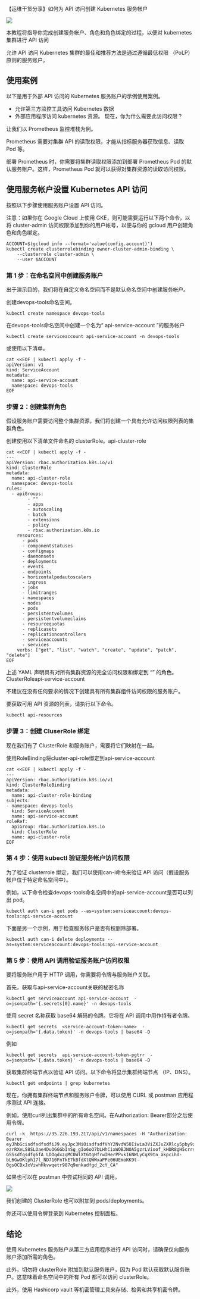 【运维干货分享】如何为 API 访问创建 Kubernetes 服务帐户

![](image-84.png)

本教程将指导你完成创建服务帐户、角色和角色绑定的过程，以便对 kubernetes 集群进行 API 访问

允许 API 访问 Kubernetes 集群的最佳和推荐方法是通过遵循最低权限 （PoLP） 原则的服务账户。

## 使用案例
以下是用于外部 API 访问的 Kubernetes 服务账户的示例使用案例。

- 允许第三方监控工具访问 Kubernetes 数据
- 外部应用程序访问 kubernetes 资源。
现在，你为什么需要此访问权限？

让我们以 Prometheus 监控堆栈为例。

Prometheus 需要对集群 API 的读取权限，才能从指标服务器获取信息、读取 Pod 等。

部署 Prometheus 时，你需要将集群读取权限添加到部署 Prometheus Pod 的默认服务账户。这样，Prometheus Pod 就可以获得对集群资源的读取访问权限。

## 使用服务帐户设置 Kubernetes API 访问
按照以下步骤使用服务账户设置 API 访问。

注意：如果你在 Google Cloud 上使用 GKE，则可能需要运行以下两个命令，以将 cluster-admin 访问权限添加到你的用户帐号，以便与你的 gcloud 用户创建角色和角色绑定。
```
ACCOUNT=$(gcloud info --format='value(config.account)')
kubectl create clusterrolebinding owner-cluster-admin-binding \
    --clusterrole cluster-admin \
    --user $ACCOUNT

```
### 第 1 步：在命名空间中创建服务账户
出于演示目的，我们将在自定义命名空间而不是默认命名空间中创建服务帐户。

创建devops-tools命名空间。
```
kubectl create namespace devops-tools
```
在devops-tools命名空间中创建一个名为“ api-service-account ”的服务帐户
```
kubectl create serviceaccount api-service-account -n devops-tools
```
或使用以下清单。
```
cat <<EOF | kubectl apply -f -
apiVersion: v1
kind: ServiceAccount
metadata:
  name: api-service-account
  namespace: devops-tools
EOF
```
### 步骤 2：创建集群角色
假设服务账户需要访问整个集群资源，我们将创建一个具有允许访问权限列表的集群角色。

创建使用以下清单文件命名的 clusterRole。api-cluster-role
```
cat <<EOF | kubectl apply -f -
---
apiVersion: rbac.authorization.k8s.io/v1
kind: ClusterRole
metadata:
  name: api-cluster-role
  namespace: devops-tools
rules:
  - apiGroups:
        - ""
        - apps
        - autoscaling
        - batch
        - extensions
        - policy
        - rbac.authorization.k8s.io
    resources:
      - pods
      - componentstatuses
      - configmaps
      - daemonsets
      - deployments
      - events
      - endpoints
      - horizontalpodautoscalers
      - ingress
      - jobs
      - limitranges
      - namespaces
      - nodes
      - pods
      - persistentvolumes
      - persistentvolumeclaims
      - resourcequotas
      - replicasets
      - replicationcontrollers
      - serviceaccounts
      - services
    verbs: ["get", "list", "watch", "create", "update", "patch", "delete"]
EOF
```
上述 YAML 声明具有对所有集群资源的完全访问权限和绑定到 “” 的角色。ClusterRoleapi-service-account

不建议在没有任何要求的情况下创建具有所有集群组件访问权限的服务账户。

要获取可用 API 资源的列表，请执行以下命令。
```
kubectl api-resources
```
### 步骤 3：创建 CluserRole 绑定
现在我们有了 ClusterRole 和服务账户，需要将它们映射在一起。

使用RoleBinding将cluster-api-role绑定到api-service-account
```
cat <<EOF | kubectl apply -f -
---
apiVersion: rbac.authorization.k8s.io/v1
kind: ClusterRoleBinding
metadata:
  name: api-cluster-role-binding
subjects:
- namespace: devops-tools 
  kind: ServiceAccount
  name: api-service-account 
roleRef:
  apiGroup: rbac.authorization.k8s.io
  kind: ClusterRole
  name: api-cluster-role 
EOF
```
### 第 4 步：使用 kubectl 验证服务帐户访问权限
为了验证 clusterrole 绑定，我们可以使用can-i命令来验证 API 访问（假设服务帐户位于特定命名空间中）。

例如，以下命令检查devops-tools命名空间中的api-service-account是否可以列出 pod。
```
kubectl auth can-i get pods --as=system:serviceaccount:devops-tools:api-service-account
```
下面是另一个示例，用于检查服务帐户是否有权删除部署。
```
kubectl auth can-i delete deployments --as=system:serviceaccount:devops-tools:api-service-account
```
### 第 5 步：使用 API 调用验证服务账户访问权限
要将服务账户用于 HTTP 调用，你需要将令牌与服务账户关联。

首先，获取与api-service-account关联的秘密名称
```
kubectl get serviceaccount api-service-account  -o=jsonpath='{.secrets[0].name}' -n devops-tools
```
使用 secret 名称获取 base64 解码的令牌。它将在 API 调用中用作持有者令牌。
```
kubectl get secrets  <service-account-token-name>  -o=jsonpath='{.data.token}' -n devops-tools | base64 -D
```
例如
```
kubectl get secrets  api-service-account-token-pgtrr  -o=jsonpath='{.data.token}' -n devops-tools | base64 -D
```
获取集群终端节点以验证 API 访问。以下命令将显示集群终端节点 （IP、DNS）。
```
kubectl get endpoints | grep kubernetes
```
现在，你拥有集群终端节点和服务账户令牌，可以使用 CURL 或 postman 应用程序测试 API 连接。

例如，使用curl列出集群中的所有命名空间。在Authorization: Bearer部分之后使用令牌。

```
curl -k  https://35.226.193.217/api/v1/namespaces -H "Authorization: Bearer eyJhbGcisdfsdfsdfiJ9.eyJpc3MiOisdfsdfVhY2NvdW50Iiwia3ViZXJuZXRlcy5pby9zZXJ2aWNlYWNjb3sdf3BhY2UiOiJkZWZhdWx0Iiwia3ViZXJuZXRlcy5pby9zZXJ2aWNlYWNjb3VudC9zZWNyZXQubmFtZSI6ImFwaS1zZXJ2aWNlsdfglkjoer876Y3BmNWYiLsdfsdfRlbTpzZXJ2aWNlYWNjb3VudDpkZWZhdWx0OmFwaS1zZXJ2aWNlLWFjY291bnQifQ.u5jgk2px_lEs3f5e5lh_UfS40fndtDKMTY5UvsdfrtsuhtgjrUj-ezrRXeLS8SLOae4DuOGGGbInSg_gIo6oO7bLHhCixWOBJNOA5gzrLVioof_kHDR8gH5crrsWoR-GSSsdfgsdfg6fA_LDOqdxzqMC0WlXt6tgHfrwIHerPPvkI6NWLyCqX9tn_akpcihd-bL6GwOKlph17l_ND710FnTkE7kBfdXtQWWxaPPe06UEmoKK9t-0gsOCBxJxViwhHkvwqetr987q9enkadfgd_2cY_CA"
```
如果也可以在 postman 中尝试相同的 API 调用。

![](image-85.png)

我们创建的 ClusterRole 也可以附加到 pods/deployments。

你还可以使用令牌登录到 Kubernetes 控制面板。

## 结论
使用 Kubernetes 服务账户从第三方应用程序进行 API 访问时，请确保仅向服务账户添加所需的角色。

此外，切勿将 clusterRole 附加到默认服务账户，因为 Pod 默认获取默认服务账户。这意味着命名空间中的所有 Pod 都可以访问 clusterRole。

此外，使用 Hashicorp vault 等机密管理工具来存储、检索和共享机密令牌。